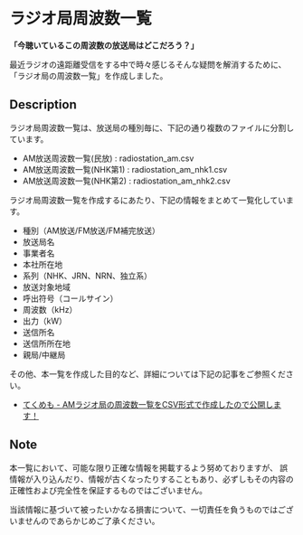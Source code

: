 # ラジオ局周波数一覧

**「今聴いているこの周波数の放送局はどこだろう？」**  
  
最近ラジオの遠距離受信をする中で時々感じるそんな疑問を解消するために、「ラジオ局の周波数一覧」を作成しました。

## Description
ラジオ局周波数一覧は、放送局の種別毎に、下記の通り複数のファイルに分割しています。
- AM放送周波数一覧(民放) : radiostation_am.csv
- AM放送周波数一覧(NHK第1) : radiostation_am_nhk1.csv
- AM放送周波数一覧(NHK第2) : radiostation_am_nhk2.csv

ラジオ局周波数一覧を作成するにあたり、下記の情報をまとめて一覧化しています。
- 種別（AM放送/FM放送/FM補完放送）
- 放送局名
- 事業者名
- 本社所在地
- 系列（NHK、JRN、NRN、独立系）
- 放送対象地域
- 呼出符号（コールサイン）
- 周波数（kHz）
- 出力（kW）
- 送信所名
- 送信所所在地
- 親局/中継局

その他、本一覧を作成した目的など、詳細については下記の記事をご参照ください。  
- [てくめも - AMラジオ局の周波数一覧をCSV形式で作成したので公開します！](https://techmemo.jp/entry/radiostation_am)

## Note
本一覧において、可能な限り正確な情報を掲載するよう努めておりますが、 誤情報が入り込んだり、情報が古くなったりすることもあり、必ずしもその内容の正確性および完全性を保証するものではございません。 
 
当該情報に基づいて被ったいかなる損害について、一切責任を負うものではございませんのであらかじめご了承ください。 

